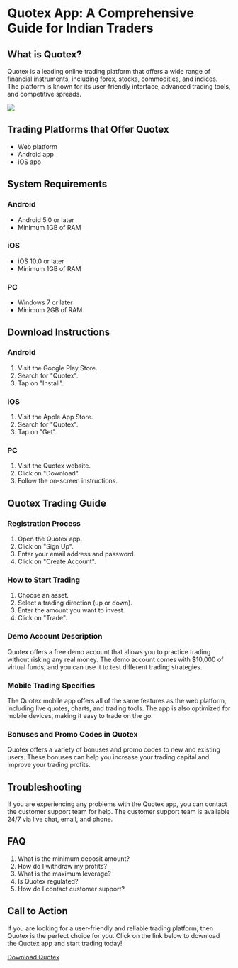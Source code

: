 # Quotex App: A Comprehensive Guide for Indian Traders

## What is Quotex?

Quotex is a leading online trading platform that offers a wide range of
financial instruments, including forex, stocks, commodities, and
indices. The platform is known for its user-friendly interface, advanced
trading tools, and competitive spreads.

[![](https://static.quotex.io/files/1_en/300_250.jpg)](https://traff.sbs/brokerqxsignupf)

## Trading Platforms that Offer Quotex

-   Web platform
-   Android app
-   iOS app

## System Requirements

### Android

-   Android 5.0 or later
-   Minimum 1GB of RAM

### iOS

-   iOS 10.0 or later
-   Minimum 1GB of RAM

### PC

-   Windows 7 or later
-   Minimum 2GB of RAM

## Download Instructions

### Android

1.  Visit the Google Play Store.
2.  Search for "Quotex".
3.  Tap on "Install".

### iOS

1.  Visit the Apple App Store.
2.  Search for "Quotex".
3.  Tap on "Get".

### PC

1.  Visit the Quotex website.
2.  Click on "Download".
3.  Follow the on-screen instructions.

## Quotex Trading Guide

### Registration Process

1.  Open the Quotex app.
2.  Click on "Sign Up".
3.  Enter your email address and password.
4.  Click on "Create Account".

### How to Start Trading

1.  Choose an asset.
2.  Select a trading direction (up or down).
3.  Enter the amount you want to invest.
4.  Click on "Trade".

### Demo Account Description

Quotex offers a free demo account that allows you to practice trading
without risking any real money. The demo account comes with \$10,000 of
virtual funds, and you can use it to test different trading strategies.

### Mobile Trading Specifics

The Quotex mobile app offers all of the same features as the web
platform, including live quotes, charts, and trading tools. The app is
also optimized for mobile devices, making it easy to trade on the go.

### Bonuses and Promo Codes in Quotex

Quotex offers a variety of bonuses and promo codes to new and existing
users. These bonuses can help you increase your trading capital and
improve your trading profits.

## Troubleshooting

If you are experiencing any problems with the Quotex app, you can
contact the customer support team for help. The customer support team is
available 24/7 via live chat, email, and phone.

## FAQ

1.  What is the minimum deposit amount?
2.  How do I withdraw my profits?
3.  What is the maximum leverage?
4.  Is Quotex regulated?
5.  How do I contact customer support?

## Call to Action

If you are looking for a user-friendly and reliable trading platform,
then Quotex is the perfect choice for you. Click on the link below to
download the Quotex app and start trading today!

[Download Quotex](\%22https://traff.sbs/quotexonelink\%22)

